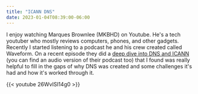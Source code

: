 ```yaml
---
title: "ICANN DNS"
date: 2023-01-04T08:39:00-06:00
---
```


I enjoy watching Marques Brownlee (MKBHD) on Youtube. He's a tech youtuber who mostly reviews  computers, phones, and other gadgets. Recently I started listening to a podcast he and his crew created called Waveform. On a recent episode they did a [deep dive into DNS and ICANN](https://www.youtube.com/watch?v=26WvISI14g0) (you can find an audio version of their podcast too) that I found was really helpful to fill in the gaps of why DNS was created and some challenges it's had and how it's worked through it.

{{< youtube 26WvISI14g0 >}}
